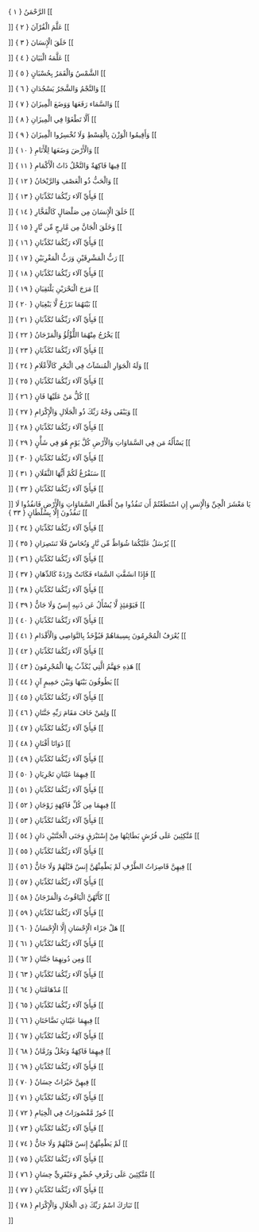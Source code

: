 الرَّحْمَنُ { ۱ }
[[


]] 
عَلَّمَ الْقُرْآنَ { ۲ }
[[


]] 
خَلَقَ الْإِنسَانَ { ۳ }
[[


]] 
عَلَّمَهُ الْبَيَانَ { ٤ }
[[


]] 
الشَّمْسُ وَالْقَمَرُ بِحُسْبَانٍ { ٥ }
[[


]] 
وَالنَّجْمُ وَالشَّجَرُ يَسْجُدَانِ { ٦ }
[[


]] 
وَالسَّمَاء رَفَعَهَا وَوَضَعَ الْمِيزَانَ { ٧ }
[[


]] 
أَلَّا تَطْغَوْا فِي الْمِيزَانِ { ۸ }
[[


]] 
وَأَقِيمُوا الْوَزْنَ بِالْقِسْطِ وَلَا تُخْسِرُوا الْمِيزَانَ { ۹ }
[[


]] 
وَالْأَرْضَ وَضَعَهَا لِلْأَنَامِ { ۱۰ }
[[


]] 
فِيهَا فَاكِهَةٌ وَالنَّخْلُ ذَاتُ الْأَكْمَامِ { ۱۱ }
[[


]] 
وَالْحَبُّ ذُو الْعَصْفِ وَالرَّيْحَانُ { ۱۲ }
[[


]] 
فَبِأَيِّ آلَاء رَبِّكُمَا تُكَذِّبَانِ { ۱۳ }
[[


]] 
خَلَقَ الْإِنسَانَ مِن صَلْصَالٍ كَالْفَخَّارِ { ۱٤ }
[[


]] 
وَخَلَقَ الْجَانَّ مِن مَّارِجٍ مِّن نَّارٍ { ۱٥ }
[[


]] 
فَبِأَيِّ آلَاء رَبِّكُمَا تُكَذِّبَانِ { ۱٦ }
[[


]] 
رَبُّ الْمَشْرِقَيْنِ وَرَبُّ الْمَغْرِبَيْنِ { ۱٧ }
[[


]] 
فَبِأَيِّ آلَاء رَبِّكُمَا تُكَذِّبَانِ { ۱۸ }
[[


]] 
مَرَجَ الْبَحْرَيْنِ يَلْتَقِيَانِ { ۱۹ }
[[


]] 
بَيْنَهُمَا بَرْزَخٌ لَّا يَبْغِيَانِ { ۲۰ }
[[


]] 
فَبِأَيِّ آلَاء رَبِّكُمَا تُكَذِّبَانِ { ۲۱ }
[[


]] 
يَخْرُجُ مِنْهُمَا اللُّؤْلُؤُ وَالْمَرْجَانُ { ۲۲ }
[[


]] 
فَبِأَيِّ آلَاء رَبِّكُمَا تُكَذِّبَانِ { ۲۳ }
[[


]] 
وَلَهُ الْجَوَارِ الْمُنشَآتُ فِي الْبَحْرِ كَالْأَعْلَامِ { ۲٤ }
[[


]] 
فَبِأَيِّ آلَاء رَبِّكُمَا تُكَذِّبَانِ { ۲٥ }
[[


]] 
كُلُّ مَنْ عَلَيْهَا فَانٍ { ۲٦ }
[[


]] 
وَيَبْقَى وَجْهُ رَبِّكَ ذُو الْجَلَالِ وَالْإِكْرَامِ { ۲٧ }
[[


]] 
فَبِأَيِّ آلَاء رَبِّكُمَا تُكَذِّبَانِ { ۲۸ }
[[


]] 
يَسْأَلُهُ مَن فِي السَّمَاوَاتِ وَالْأَرْضِ كُلَّ يَوْمٍ هُوَ فِي شَأْنٍ { ۲۹ }
[[


]] 
فَبِأَيِّ آلَاء رَبِّكُمَا تُكَذِّبَانِ { ۳۰ }
[[


]] 
سَنَفْرُغُ لَكُمْ أَيُّهَا الثَّقَلَانِ { ۳۱ }
[[


]] 
فَبِأَيِّ آلَاء رَبِّكُمَا تُكَذِّبَانِ { ۳۲ }
[[


]] 
يَا مَعْشَرَ الْجِنِّ وَالْإِنسِ إِنِ اسْتَطَعْتُمْ أَن تَنفُذُوا مِنْ أَقْطَارِ السَّمَاوَاتِ وَالْأَرْضِ فَانفُذُوا لَا تَنفُذُونَ إِلَّا بِسُلْطَانٍ { ۳۳ }
[[


]] 
فَبِأَيِّ آلَاء رَبِّكُمَا تُكَذِّبَانِ { ۳٤ }
[[


]] 
يُرْسَلُ عَلَيْكُمَا شُوَاظٌ مِّن نَّارٍ وَنُحَاسٌ فَلَا تَنتَصِرَانِ { ۳٥ }
[[


]] 
فَبِأَيِّ آلَاء رَبِّكُمَا تُكَذِّبَانِ { ۳٦ }
[[


]] 
فَإِذَا انشَقَّتِ السَّمَاء فَكَانَتْ وَرْدَةً كَالدِّهَانِ { ۳٧ }
[[


]] 
فَبِأَيِّ آلَاء رَبِّكُمَا تُكَذِّبَانِ { ۳۸ }
[[


]] 
فَيَوْمَئِذٍ لَّا يُسْأَلُ عَن ذَنبِهِ إِنسٌ وَلَا جَانٌّ { ۳۹ }
[[


]] 
فَبِأَيِّ آلَاء رَبِّكُمَا تُكَذِّبَانِ { ٤۰ }
[[


]] 
يُعْرَفُ الْمُجْرِمُونَ بِسِيمَاهُمْ فَيُؤْخَذُ بِالنَّوَاصِي وَالْأَقْدَامِ { ٤۱ }
[[


]] 
فَبِأَيِّ آلَاء رَبِّكُمَا تُكَذِّبَانِ { ٤۲ }
[[


]] 
هَذِهِ جَهَنَّمُ الَّتِي يُكَذِّبُ بِهَا الْمُجْرِمُونَ { ٤۳ }
[[


]] 
يَطُوفُونَ بَيْنَهَا وَبَيْنَ حَمِيمٍ آنٍ { ٤٤ }
[[


]] 
فَبِأَيِّ آلَاء رَبِّكُمَا تُكَذِّبَانِ { ٤٥ }
[[


]] 
وَلِمَنْ خَافَ مَقَامَ رَبِّهِ جَنَّتَانِ { ٤٦ }
[[


]] 
فَبِأَيِّ آلَاء رَبِّكُمَا تُكَذِّبَانِ { ٤٧ }
[[


]] 
ذَوَاتَا أَفْنَانٍ { ٤۸ }
[[


]] 
فَبِأَيِّ آلَاء رَبِّكُمَا تُكَذِّبَانِ { ٤۹ }
[[


]] 
فِيهِمَا عَيْنَانِ تَجْرِيَانِ { ٥۰ }
[[


]] 
فَبِأَيِّ آلَاء رَبِّكُمَا تُكَذِّبَانِ { ٥۱ }
[[


]] 
فِيهِمَا مِن كُلِّ فَاكِهَةٍ زَوْجَانِ { ٥۲ }
[[


]] 
فَبِأَيِّ آلَاء رَبِّكُمَا تُكَذِّبَانِ { ٥۳ }
[[


]] 
مُتَّكِئِينَ عَلَى فُرُشٍ بَطَائِنُهَا مِنْ إِسْتَبْرَقٍ وَجَنَى الْجَنَّتَيْنِ دَانٍ { ٥٤ }
[[


]] 
فَبِأَيِّ آلَاء رَبِّكُمَا تُكَذِّبَانِ { ٥٥ }
[[


]] 
فِيهِنَّ قَاصِرَاتُ الطَّرْفِ لَمْ يَطْمِثْهُنَّ إِنسٌ قَبْلَهُمْ وَلَا جَانٌّ { ٥٦ }
[[


]] 
فَبِأَيِّ آلَاء رَبِّكُمَا تُكَذِّبَانِ { ٥٧ }
[[


]] 
كَأَنَّهُنَّ الْيَاقُوتُ وَالْمَرْجَانُ { ٥۸ }
[[


]] 
فَبِأَيِّ آلَاء رَبِّكُمَا تُكَذِّبَانِ { ٥۹ }
[[


]] 
هَلْ جَزَاء الْإِحْسَانِ إِلَّا الْإِحْسَانُ { ٦۰ }
[[


]] 
فَبِأَيِّ آلَاء رَبِّكُمَا تُكَذِّبَانِ { ٦۱ }
[[


]] 
وَمِن دُونِهِمَا جَنَّتَانِ { ٦۲ }
[[


]] 
فَبِأَيِّ آلَاء رَبِّكُمَا تُكَذِّبَانِ { ٦۳ }
[[


]] 
مُدْهَامَّتَانِ { ٦٤ }
[[


]] 
فَبِأَيِّ آلَاء رَبِّكُمَا تُكَذِّبَانِ { ٦٥ }
[[


]] 
فِيهِمَا عَيْنَانِ نَضَّاخَتَانِ { ٦٦ }
[[


]] 
فَبِأَيِّ آلَاء رَبِّكُمَا تُكَذِّبَانِ { ٦٧ }
[[


]] 
فِيهِمَا فَاكِهَةٌ وَنَخْلٌ وَرُمَّانٌ { ٦۸ }
[[


]] 
فَبِأَيِّ آلَاء رَبِّكُمَا تُكَذِّبَانِ { ٦۹ }
[[


]] 
فِيهِنَّ خَيْرَاتٌ حِسَانٌ { ٧۰ }
[[


]] 
فَبِأَيِّ آلَاء رَبِّكُمَا تُكَذِّبَانِ { ٧۱ }
[[


]] 
حُورٌ مَّقْصُورَاتٌ فِي الْخِيَامِ { ٧۲ }
[[


]] 
فَبِأَيِّ آلَاء رَبِّكُمَا تُكَذِّبَانِ { ٧۳ }
[[


]] 
لَمْ يَطْمِثْهُنَّ إِنسٌ قَبْلَهُمْ وَلَا جَانٌّ { ٧٤ }
[[


]] 
فَبِأَيِّ آلَاء رَبِّكُمَا تُكَذِّبَانِ { ٧٥ }
[[


]] 
مُتَّكِئِينَ عَلَى رَفْرَفٍ خُضْرٍ وَعَبْقَرِيٍّ حِسَانٍ { ٧٦ }
[[


]] 
فَبِأَيِّ آلَاء رَبِّكُمَا تُكَذِّبَانِ { ٧٧ }
[[


]] 
تَبَارَكَ اسْمُ رَبِّكَ ذِي الْجَلَالِ وَالْإِكْرَامِ { ٧۸ }
[[


]]